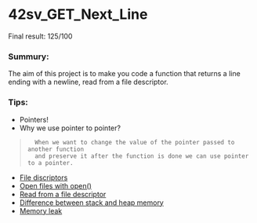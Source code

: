 # 42sv_GET_Next_Line

Final result: 125/100

### Summury:

The aim of this project is to make you code a function that returns a line ending with a newline, read from a file descriptor.

### Tips:

* Pointers!
* Why we use pointer to pointer? 

>       When we want to change the value of the pointer passed to another function 
>       and preserve it after the function is done we can use pointer to a pointer.

* [File discriptors](https://en.m.wikipedia.org/wiki/File_descriptor)
* [Open files with open()](https://pubs.opengroup.org/onlinepubs/009695399/functions/open.html)
* [Read from a file descriptor](https://www.systutorials.com/docs/linux/man/2-read/)
* [Difference between stack and heap memory](https://techdifferences.com/difference-between-stack-and-heap.html)
* [Memory leak](https://developer.ibm.com/technologies/systems/articles/au-toughgame/)
